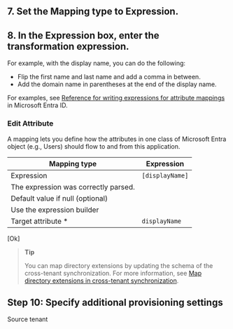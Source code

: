 ## 7. Set the Mapping type to Expression.

## 8. In the Expression box, enter the transformation expression.

For example, with the display name, you can do the following:
- Flip the first name and last name and add a comma in between.
- Add the domain name in parentheses at the end of the display name.

For examples, see [Reference for writing expressions for attribute mappings](https://example.com/reference) in Microsoft Entra ID.

### Edit Attribute

A mapping lets you define how the attributes in one class of Microsoft Entra object (e.g., Users) should flow to and from this application.

| Mapping type | Expression |
| --- | --- |
| Expression | `[displayName]` |
| The expression was correctly parsed. |  |
| Default value if null (optional) |  |
| Use the expression builder |  |
| Target attribute * | `displayName` |

[Ok]

> **Tip**
> 
> You can map directory extensions by updating the schema of the cross-tenant synchronization. For more information, see [Map directory extensions in cross-tenant synchronization](https://example.com/map-directory-extensions).

## Step 10: Specify additional provisioning settings

Source tenant